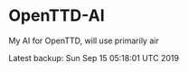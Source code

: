 # OpenTTD-AI
My AI for OpenTTD, will use primarily air

Latest backup: Sun Sep 15 05:18:01 UTC 2019
